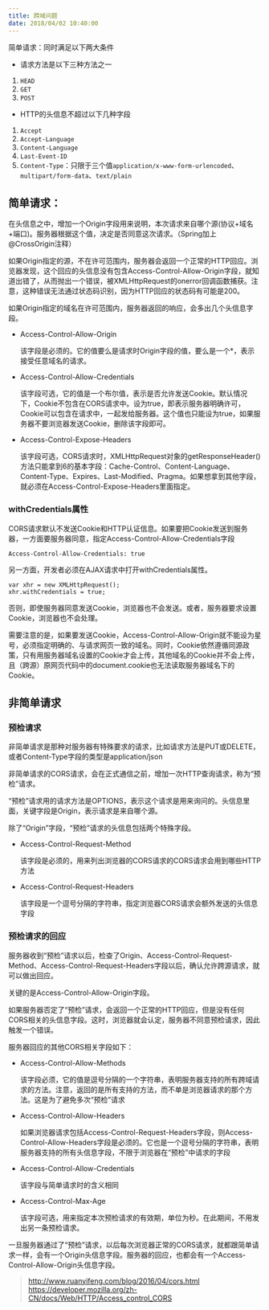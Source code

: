 ```yaml
---
title: 跨域问题
date: 2018/04/02 10:40:00
---
```


简单请求：同时满足以下两大条件

- 请求方法是以下三种方法之一

1. `HEAD`
2. `GET`
3. `POST`

- HTTP的头信息不超过以下几种字段

1. `Accept`
2. `Accept-Language`
3. `Content-Language`
4. `Last-Event-ID`
5. `Content-Type`：只限于三个值`application/x-www-form-urlencoded`、`multipart/form-data`、`text/plain`
<!-- more -->
## 简单请求：

在头信息之中，增加一个Origin字段用来说明，本次请求来自哪个源(协议+域名+端口)。服务器根据这个值，决定是否同意这次请求。（Spring加上@CrossOrigin注释）

如果Origin指定的源，不在许可范围内，服务器会返回一个正常的HTTP回应。浏览器发现，这个回应的头信息没有包含Access-Control-Allow-Origin字段，就知道出错了，从而抛出一个错误，被XMLHttpRequest的onerror回调函数捕获。注意，这种错误无法通过状态码识别，因为HTTP回应的状态码有可能是200。

如果Origin指定的域名在许可范围内，服务器返回的响应，会多出几个头信息字段。

- Access-Control-Allow-Origin

	该字段是必须的。它的值要么是请求时Origin字段的值，要么是一个*，表示接受任意域名的请求。
	
- Access-Control-Allow-Credentials

	该字段可选，它的值是一个布尔值，表示是否允许发送Cookie。默认情况下，Cookie不包含在CORS请求中。设为true，即表示服务器明确许可，Cookie可以包含在请求中，一起发给服务器。这个值也只能设为true，如果服务器不要浏览器发送Cookie，删除该字段即可。

- Access-Control-Expose-Headers

	该字段可选，CORS请求时，XMLHttpRequest对象的getResponseHeader()方法只能拿到6的基本字段：Cache-Control、Content-Language、Content-Type、Expires、Last-Modified、Pragma。如果想拿到其他字段，就必须在Access-Control-Expose-Headers里面指定。

### withCredentials属性

CORS请求默认不发送Cookie和HTTP认证信息。如果要把Cookie发送到服务器，一方面要服务器同意，指定Access-Control-Allow-Credentials字段

```
Access-Control-Allow-Credentials: true
```

另一方面，开发者必须在AJAX请求中打开withCredentials属性。

```
var xhr = new XMLHttpRequest();
xhr.withCredentials = true;
```

否则，即使服务器同意发送Cookie，浏览器也不会发送。或者，服务器要求设置Cookie，浏览器也不会处理。

需要注意的是，如果要发送Cookie，Access-Control-Allow-Origin就不能设为星号，必须指定明确的、与请求网页一致的域名。同时，Cookie依然遵循同源政策，只有用服务器域名设置的Cookie才会上传，其他域名的Cookie并不会上传，且（跨源）原网页代码中的document.cookie也无法读取服务器域名下的Cookie。

## 非简单请求

### 预检请求

非简单请求是那种对服务器有特殊要求的请求，比如请求方法是PUT或DELETE，或者Content-Type字段的类型是application/json

非简单请求的CORS请求，会在正式通信之前，增加一次HTTP查询请求，称为“预检”请求。

“预检”请求用的请求方法是OPTIONS，表示这个请求是用来询问的。头信息里面，关键字段是Origin，表示请求是来自哪个源。

除了“Origin”字段，“预检”请求的头信息包括两个特殊字段。

- Access-Control-Request-Method

	该字段是必须的，用来列出浏览器的CORS请求的CORS请求会用到哪些HTTP方法

- Access-Control-Request-Headers

	该字段是一个逗号分隔的字符串，指定浏览器CORS请求会额外发送的头信息字段

### 预检请求的回应

服务器收到“预检”请求以后，检查了Origin、Access-Control-Request-Method、Access-Control-Request-Headers字段以后，确认允许跨源请求，就可以做出回应。

关键的是Access-Control-Allow-Origin字段。

如果服务器否定了“预检”请求，会返回一个正常的HTTP回应，但是没有任何CORS相关的头信息字段。这时，浏览器就会认定，服务器不同意预检请求，因此触发一个错误。

服务器回应的其他CORS相关字段如下：

- Access-Control-Allow-Methods

	该字段必须，它的值是逗号分隔的一个字符串，表明服务器支持的所有跨域请求的方法。注意，返回的是所有支持的方法，而不单是浏览器请求的那个方法。这是为了避免多次“预检”请求

- Access-Control-Allow-Headers
	
	如果浏览器请求包括Access-Control-Request-Headers字段，则Access-Control-Allow-Headers字段是必须的。它也是一个逗号分隔的字符串，表明服务器支持的所有头信息字段，不限于浏览器在“预检”中请求的字段

- Access-Control-Allow-Credentials

	该字段与简单请求时的含义相同

- Access-Control-Max-Age

	该字段可选，用来指定本次预检请求的有效期，单位为秒。在此期间，不用发出另一条预检请求。

一旦服务器通过了“预检”请求，以后每次浏览器正常的CORS请求，就都跟简单请求一样，会有一个Origin头信息字段。服务器的回应，也都会有一个Access-Control-Allow-Origin头信息字段。


> http://www.ruanyifeng.com/blog/2016/04/cors.html
> https://developer.mozilla.org/zh-CN/docs/Web/HTTP/Access_control_CORS


